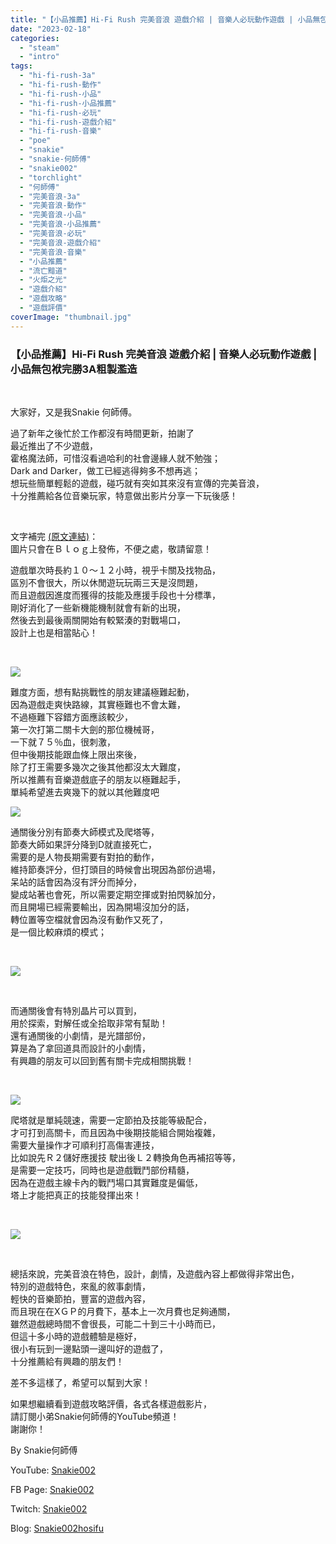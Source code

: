 ```yaml
---
title: "【小品推薦】Hi-Fi Rush 完美音浪 遊戲介紹 | 音樂人必玩動作遊戲 | 小品無包袱完勝3A粗製濫造"
date: "2023-02-18"
categories: 
  - "steam"
  - "intro"
tags: 
  - "hi-fi-rush-3a"
  - "hi-fi-rush-動作"
  - "hi-fi-rush-小品"
  - "hi-fi-rush-小品推薦"
  - "hi-fi-rush-必玩"
  - "hi-fi-rush-遊戲介紹"
  - "hi-fi-rush-音樂"
  - "poe"
  - "snakie"
  - "snakie-何師傅"
  - "snakie002"
  - "torchlight"
  - "何師傅"
  - "完美音浪-3a"
  - "完美音浪-動作"
  - "完美音浪-小品"
  - "完美音浪-小品推薦"
  - "完美音浪-必玩"
  - "完美音浪-遊戲介紹"
  - "完美音浪-音樂"
  - "小品推薦"
  - "流亡黯道"
  - "火炬之光"
  - "遊戲介紹"
  - "遊戲攻略"
  - "遊戲評價"
coverImage: "thumbnail.jpg"
---
```


### 【小品推薦】Hi-Fi Rush 完美音浪 遊戲介紹 | 音樂人必玩動作遊戲 | 小品無包袱完勝3A粗製濫造

  
   

  
大家好，又是我Snakie 何師傅。  

  
過了新年之後忙於工作都沒有時間更新，拍謝了  
最近推出了不少遊戲，  
霍格魔法師，可惜沒看過哈利的社會邊緣人就不勉強；  
Dark and Darker，做工已經逃得夠多不想再逃；  
想玩些簡單輕鬆的遊戲，碰巧就有突如其來沒有宣傳的完美音浪，  
十分推薦給各位音樂玩家，特意做出影片分享一下玩後感！  

  
   

  
文字補完 [(原文連結)](https://snakie002hosifu.blog/hifirush/)：  
圖片只會在Ｂｌｏｇ上發佈，不便之處，敬請留意！  

  
遊戲單次時長約１０～１２小時，視乎卡關及找物品，  
區別不會很大，所以休閒遊玩玩兩三天是沒問題，  
而且遊戲因進度而獲得的技能及應援手段也十分標準，  
剛好消化了一些新機能機制就會有新的出現，  
然後去到最後兩關開始有較緊湊的對戰場口，  
設計上也是相當貼心！  

  
   

  
![](WordPress/2023-02-04-18-41-43.mp4_snapshot_01.00.17.520-1024x576.jpg)  

  
難度方面，想有點挑戰性的朋友建議極難起動，  
因為遊戲走爽快路線，其實極難也不會太難，  
不過極難下容錯方面應該較少，  
第一次打第二關卡大劍的那位機械哥，  
一下就７５％血，很刺激，  
但中後期技能跟血條上限出來後，  
除了打王需要多幾次之後其他都沒太大難度，  
所以推薦有音樂遊戲底子的朋友以極難起手，  
單純希望進去爽幾下的就以其他難度吧  

  
![](WordPress/1-1024x576.jpg)  

  
通關後分別有節奏大師模式及爬塔等，  
節奏大師如果評分降到D就直接死亡，  
需要的是人物長期需要有對拍的動作，  
維持節奏評分，但打頭目的時候會出現因為部份過場，  
呆站的話會因為沒有評分而掉分，  
變成站著也會死，所以需要定期空揮或對拍閃躲加分，  
而且開場已經需要輸出，因為開場沒加分的話，  
轉位置等空檔就會因為沒有動作又死了，  
是一個比較麻煩的模式；  

  
   

  
![](WordPress/2023-02-05-06-34-56.mp4_snapshot_45.03.509-1024x576.jpg)  

  
   

  
而通關後會有特別晶片可以買到，  
用於探索，對解任或全拾取非常有幫助！  
還有通關後的小劇情，是光譜部份，  
算是為了拿回道具而設計的小劇情，  
有興趣的朋友可以回到舊有關卡完成相關挑戰！  

  
   

  
![](WordPress/2023-02-05-06-34-56.mp4_snapshot_26.05.286-1024x576.jpg)  

  
爬塔就是單純競速，需要一定節拍及技能等級配合，  
才可打到高關卡，而且因為中後期技能組合開始複雜，  
需要大量操作才可順利打高傷害連技，  
比如說先Ｒ２儲好應援技 駛出後Ｌ２轉換角色再補招等等，  
是需要一定技巧，同時也是遊戲戰鬥部份精髓，  
因為在遊戲主線卡內的戰鬥場口其實難度是偏低，  
塔上才能把真正的技能發揮出來！  

  
   

  
![](WordPress/3-1024x576.jpg)  

  
   

  
總括來說，完美音浪在特色，設計，劇情，及遊戲內容上都做得非常出色，  
特別的遊戲特色，來亂的敘事劇情，  
輕快的音樂節拍，豐富的遊戲內容，  
而且現在在XＧＰ的月費下，基本上一次月費也足夠通關，  
雖然遊戲總時間不會很長，可能二十到三十小時而已，  
但這十多小時的遊戲體驗是極好，  
很小有玩到一邊點頭一邊叫好的遊戲了，  
十分推薦給有興趣的朋友們！  

  
差不多這樣了，希望可以幫到大家！  

  
如果想繼續看到遊戲攻略評價，各式各樣遊戲影片，  
請訂閱小弟Snakie何師傅的YouTube頻道！  
謝謝你！  

  
By Snakie何師傅  

  
YouTube: [Snakie002](https://www.youtube.com/channel/UCDOMLG_RBSoqVHK3sIYJeLA)  

  
FB Page: [Snakie002](https://www.facebook.com/Snakie002/)  

  
Twitch: [Snakie002](https://www.twitch.tv/snakie002/)  

  
Blog: [Snakie002hosifu](https://snakie002hosifu.blog/)
